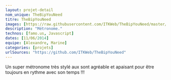 ```yaml
---
layout: projet-detail
nom_unique: TheBipYouNeed
titre: TheBipYouNeed
images: [https://raw.githubusercontent.com/ITKWeb/TheBipYouNeed/master/assets/logo.png]
description: "Métronome."
technos: [famo.us, Javascript]
dates: [11/06/2014]
equipe: [Alexandre, Marine]
categories: [projets]
urlSources: "https://github.com/ITKWeb/TheBipYouNeed"
---
```

Un super métronome très stylé aux sont agréable et apaisant pour être toujours en rythme avec son temps !!! 

